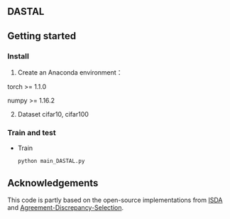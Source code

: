 ## DASTAL


## Getting started
### Install

1. Create an Anaconda environment：

  torch >= 1.1.0

  numpy >= 1.16.2

2. Dataset
    cifar10, cifar100
    
    
### Train and test
- Train
    ~~~
    python main_DASTAL.py
    ~~~


## Acknowledgements
This code is partly based on the open-source implementations from [ISDA](https://github.com/blackfeather-wang/ISDA-for-Deep-Networks) and [Agreement-Discrepancy-Selection](https://github.com/fumengying19/AAAI21-ADS).
